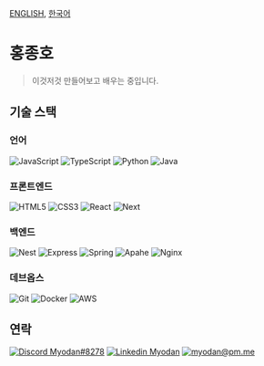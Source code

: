 [ENGLISH](README.md), [한국어](README-KR.md)

# 홍종호

> 이것저것 만들어보고 배우는 중입니다.

## 기술 스택

### 언어

![JavaScript](https://img.shields.io/badge/JavaScript-282C34?logo=javascript&logoColor=F7DF1E)
![TypeScript](https://img.shields.io/badge/TypeScript-282C34?logo=typescript&logoColor=3178C6)
![Python](https://img.shields.io/badge/Python-282C34?logo=python&logoColor=3776AB)
![Java](https://img.shields.io/badge/Java-282C34?logo=java&logoColor=007396)

### 프론트엔드

![HTML5](https://img.shields.io/badge/HTML5-282C34?logo=html5&logoColor=E34F26)
![CSS3](https://img.shields.io/badge/CSS3-282C34?logo=css3&logoColor=1572B6)
![React](https://img.shields.io/badge/React-282C34?logo=react&logoColor=61DAFB)
![Next](https://img.shields.io/badge/Next-282C34?logo=next.js&logoColor=000000)

### 백엔드

![Nest](https://img.shields.io/badge/Nest-282C34?logo=nestjs&logoColor=E0234E)
![Express](https://img.shields.io/badge/Express-282C34?logo=express&logoColor=000000)
![Spring](https://img.shields.io/badge/Spring-282C34?logo=spring&logoColor=6DB33F)
![Apahe](https://img.shields.io/badge/Apache-282C34?logo=apache&logoColor=D22128)
![Nginx](https://img.shields.io/badge/Nginx-282C34?logo=nginx&logoColor=009639)

### 데브옵스

![Git](https://img.shields.io/badge/Git-282C34?logo=git&logoColor=F05032)
![Docker](https://img.shields.io/badge/Docker-282C34?logo=docker&logoColor=2496ED)
![AWS](https://img.shields.io/badge/Amazon%20AWS-282C34?logo=amazon%20aws&logoColor=232F3E)

## 연락

[![Discord Myodan#8278](https://img.shields.io/badge/myodan-5865F2?logo=discord&logoColor=FFFFFF)](https://discord.com/users/373375287007641613)
[![Linkedin Myodan](https://img.shields.io/badge/myodan-0077B5?logo=linkedin&logoColor=FFFFFF)](https://www.linkedin.com/in/myodan)
[![myodan@pm.me](https://img.shields.io/badge/myodan@pm.me-6D4AFF?logo=protonmail&logoColor=FFFFFF)](mailto:myodan@pm.me)
